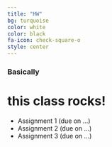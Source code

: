 ```yaml
---
title: "HW"
bg: turquoise
color: white
color: black
fa-icon: check-square-o
style: center
---
```


### **Basically**

# this class rocks!


- Assignment 1 (due on ...)
- Assignment 2 (due on ...)
- Assignment 3 (due on ...)
